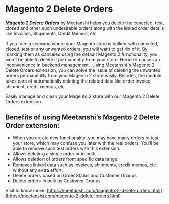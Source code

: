 # Magento 2 Delete Orders

[***Magento 2 Delete Orders***](https://meetanshi.com/magento-2-delete-orders.html) by Meetanshi helps you delete the canceled, test, closed and other such undesirable orders along with the linked order details like Invoices, Shipments, Credit Memos, etc.

If you face a scenario where your Magento store is bulked with canceled, closed, test or any unwanted orders, you will want to get rid of it. By marking them as canceled using the default Magento 2 functionality, you won't be able to delete it permanently from your store. Hence it causes an inconvenience in backend management.
​
Using Meetanshi's Magento 2 Delete Orders extension, you can solve the issue of deleting the unwanted orders permanently from your Magento 2 store easily. Besides, the module takes care of automatically deleting the related data like order invoice, shipment, credit memos, etc. 

Easily manage and clean your Magento 2 store with our Magento 2 Delete Orders extension.

## Benefits of using Meetanshi’s Magento 2 Delete Order extension:
* When you create new functionality, you may have many orders to test your store, which may confuse you later with the real orders. You’ll be able to remove such test orders with this extension.
* Allows deleting a single order or in bulk.
* Allows deletion of orders from specific data range.
* Removes linked data such as invoices, shipments, credit memos, etc. without any extra effort.
* Delete orders based on Order Status and Customer Groups
* Delete orders in bulk by Customer Groups.

Visit to know more: [https://meetanshi.com/magento-2-delete-orders.html](https://meetanshi.com/magento-2-delete-orders.html)
